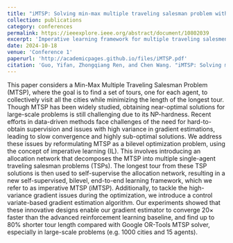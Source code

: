 ```yaml
---
title: "iMTSP: Solving min-max multiple traveling salesman problem with imperative learning"
collection: publications
category: conferences
permalink: https://ieeexplore.ieee.org/abstract/document/10802039
excerpt: 'Imperative learning framework for multiple traveling salesmen problem.'
date: 2024-10-18
venue: 'Conference 1'
paperurl: 'http://academicpages.github.io/files/iMTSP.pdf'
citation: 'Guo, Yifan, Zhongqiang Ren, and Chen Wang. "iMTSP: Solving min-max multiple traveling salesman problem with imperative learning." 2024 IEEE/RSJ International Conference on Intelligent Robots and Systems (IROS). IEEE, 2024.'
---
```


This paper considers a Min-Max Multiple Traveling Salesman Problem (MTSP), where the goal is to find a set of tours, one for each agent, to collectively visit all the cities while minimizing the length of the longest tour. Though MTSP has been widely studied, obtaining near-optimal solutions for large-scale problems is still challenging due to its NP-hardness. Recent efforts in data-driven methods face challenges of the need for hard-to-obtain supervision and issues with high variance in gradient estimations, leading to slow convergence and highly sub-optimal solutions. We address these issues by reformulating MTSP as a bilevel optimization problem, using the concept of imperative learning (IL). This involves introducing an allocation network that decomposes the MTSP into multiple single-agent traveling salesman problems (TSPs). The longest tour from these TSP solutions is then used to self-supervise the allocation network, resulting in a new self-supervised, bilevel, end-to-end learning framework, which we refer to as imperative MTSP (iMTSP). Additionally, to tackle the high-variance gradient issues during the optimization, we introduce a control variate-based gradient estimation algorithm. Our experiments showed that these innovative designs enable our gradient estimator to converge 20× faster than the advanced reinforcement learning baseline, and find up to 80% shorter tour length compared with Google OR-Tools MTSP solver, especially in large-scale problems (e.g. 1000 cities and 15 agents).
